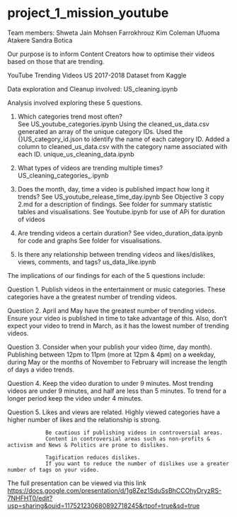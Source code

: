# project_1_mission_youtube 

Team members:
Shweta Jain
Mohsen Farrokhrouz
Kim Coleman
Ufuoma Atakere
Sandra Botica

Our purpose is to inform Content Creators how to optimise their videos based on those that are trending.

YouTube Trending Videos US 2017-2018 Dataset from Kaggle

Data exploration and Cleanup involved:
        US_cleaning.ipynb


Analysis involved exploring these 5 questions.

1. Which categories trend most often?                                                       
        See US_youtube_categories.ipynb
        Using the cleaned_us_data.csv generated an array of the unique category IDs.
        Used the {}US_category_id.json to identify the name of each category ID.
        Added a column to cleaned_us_data.csv with the category name associated with each ID.
        unique_us_cleaning_data.ipynb

2. What types of videos are trending multiple times?
        US_cleaning_categories_.ipynb
        
3. Does the month, day, time a video is published impact how long it trends?
        See US_youtube_release_time_day.ipynb
        See Objective 3 copy 2.md for a description of findings.
        See <ImagesObj3> folder for summary statistic tables and visualisations.
        See Youtube.ipynb for use of APi for duration of videos
 
4. Are trending videos a certain duration?
        See video_duration_data.ipynb for code and graphs
        See <ImagesObj4> folder for visualisations.
          
5. Is there any relationship between trending videos and likes/dislikes, views, comments, and tags?
        us_data_like.ipynb


The implications of our findings for each of the 5 questions include:

Question 1.     Publish videos in the entertainment or music categories.
                These categories have a the greatest number of trending videos.

Question 2.     April and May have the greatest number of trending videos.
                Ensure your video is published in time to take advantage of this.
                Also, don’t expect your video to trend in March, as it has the lowest number of trending videos.

Question 3.     Consider when your publish your video (time, day month).
                Publishing between 12pm to 11pm (more at 12pm  & 4pm) on a weekday, 
                during May or the months of November to February will increase the length of days a video trends.

Question 4.     Keep the video duration to under 9 minutes.
                Most trending videos are under 9 minutes, and half are less than 5 minutes.
                To trend for a longer period keep the video under 4 minutes.

Question 5.     Likes and views are related.
                Highly viewed categories have a higher number of likes and the relationship is strong.

                Be cautious if publishing videos in controversial areas.
                Content in controversial areas such as non-profits & activism and News & Politics are prone to dislikes.
                
                Tagification reduces dislikes.
                If you want to reduce the number of dislikes use a greater number of tags on your video.

  The full presentation can be viewed via this link https://docs.google.com/presentation/d/1g8Zez1SduSsBhCCOhyDryzRS-7NHFHT0/edit?usp=sharing&ouid=117521230680892718245&rtpof=true&sd=true
